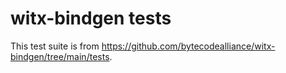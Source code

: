 # witx-bindgen tests

This test suite is from https://github.com/bytecodealliance/witx-bindgen/tree/main/tests.
